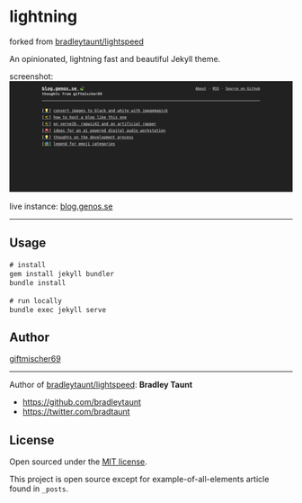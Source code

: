 # lightning

forked from [bradleytaunt/lightspeed](https://github.com/bradleytaunt/lightspeed)

An opinionated, lightning fast and beautiful Jekyll theme.

screenshot:
![screenshot](screenshot.jpg)

live instance: [blog.genos.se](https://blog.genos.se)

-----

## Usage

````shell
# install
gem install jekyll bundler
bundle install

# run locally
bundle exec jekyll serve
````

## Author

[giftmischer69](https://github.com/giftmischer69/lightning)

<hr>

Author of [bradleytaunt/lightspeed](https://github.com/bradleytaunt/lightspeed):
**Bradley Taunt**
- <https://github.com/bradleytaunt>
- <https://twitter.com/bradtaunt>


## License

Open sourced under the [MIT license](LICENSE.md).

This project is open source except for example-of-all-elements article found in `_posts`.
